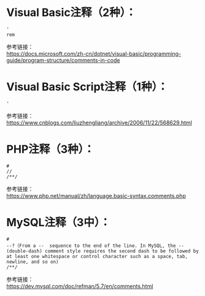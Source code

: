 # Visual Basic注释（2种）：
```
'
rem
```
参考链接：  
https://docs.microsoft.com/zh-cn/dotnet/visual-basic/programming-guide/program-structure/comments-in-code
# Visual Basic Script注释（1种）：  
```
'
```
参考链接：  
https://www.cnblogs.com/liuzhengliang/archive/2006/11/22/568629.html
# PHP注释（3种）：
```
#
//
/**/
```
参考链接：  
https://www.php.net/manual/zh/language.basic-syntax.comments.php
# MySQL注释（3中）：
```
#
--?（From a --  sequence to the end of the line. In MySQL, the --  (double-dash) comment style requires the second dash to be followed by at least one whitespace or control character such as a space, tab, newline, and so on)
/**/
```
参考链接：  
https://dev.mysql.com/doc/refman/5.7/en/comments.html
